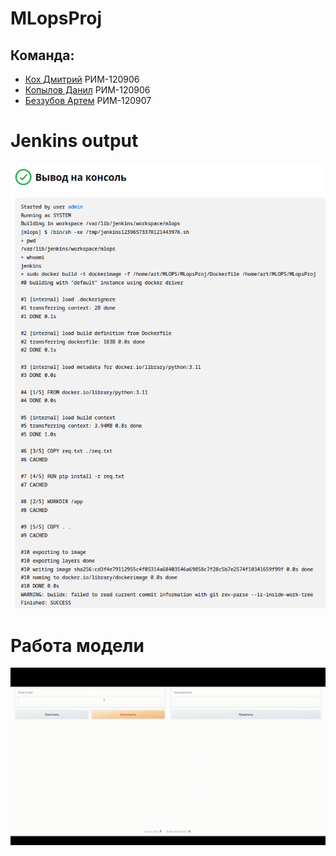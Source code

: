 # MLopsProj

## Команда:
- [Кох Дмитрий](https://github.com/KDA-koh) РИМ-120906 
- [Копылов Данил](https://github.com/XYPMA-11) РИМ-120906 
- [Беззубов Артем](https://github.com/Drimkore) РИМ-120907 
# Jenkins output
![Jenkins output](https://github.com/Drimkore/MLopsProj/blob/main/a9ab1a01-a62b-4518-b885-dd885393d9bd.png)

# Работа модели
![Работа модели](https://github.com/Drimkore/MLopsProj/blob/main/gif.gif)
